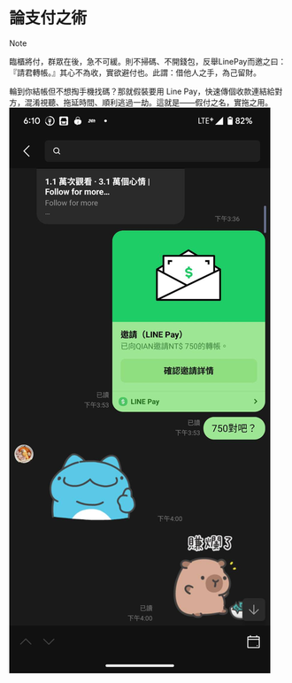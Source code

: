 # 論支付之術
>[!NOTE]
>臨櫃將付，群眾在後，急不可緩。則不掃碼、不開錢包，反舉LinePay而邀之曰：『請君轉帳。』其心不為收，實欲避付也。此謂：借他人之手，為己留財。


輪到你結帳但不想掏手機找碼？那就假裝要用 Line Pay，快速傳個收款連結給對方，混淆視聽、拖延時間、順利逃過一劫。這就是——假付之名，實拖之用。
![image](https://github.com/capytuntun/old_six_tactics/blob/main/02.%E8%AB%96%E6%94%AF%E4%BB%98%E4%B9%8B%E8%A1%93/img/252001.jpg)